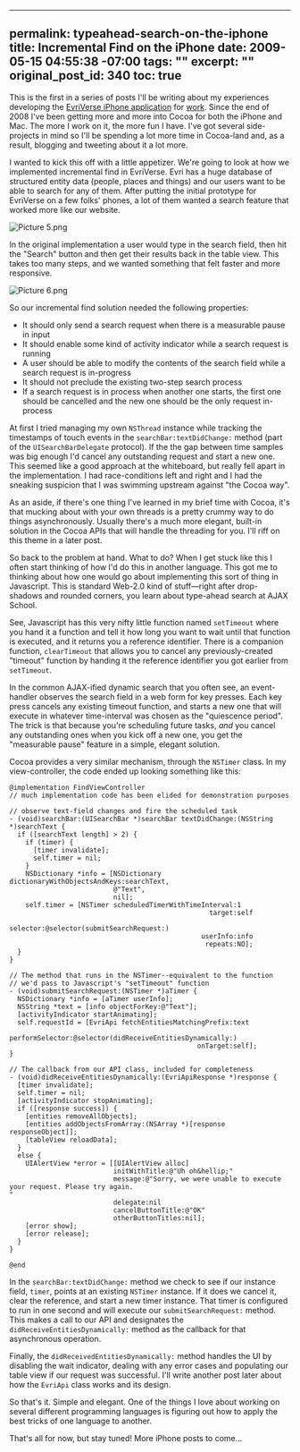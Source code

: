 ----- 
permalink: typeahead-search-on-the-iphone
title: Incremental Find on the iPhone
date: 2009-05-15 04:55:38 -07:00
tags: ""
excerpt: ""
original_post_id: 340
toc: true
-----
This is the first in a series of posts I'll be writing about my experiences developing the [EvriVerse iPhone application](http://itunes.apple.com/WebObjects/MZStore.woa/wa/viewSoftware?id=312716560=8) for [work](http://evri.com). Since the end of 2008 I've been getting more and more into Cocoa for both the iPhone and Mac. The more I work on it, the more fun I have. I've got several side-projects in mind so I'll be spending a lot more time in Cocoa-land and, as a result, blogging and tweeting about it a lot more.

I wanted to kick this off with a little appetizer. We're going to look at how we implemented incremental find in EvriVerse. Evri has a huge database of structured entity data (people, places and things) and our users want to be able to search for any of them. After putting the initial prototype for EvriVerse on a few folks' phones, a lot of them wanted a search feature that worked more like our website.

![Picture 5.png](/images/2009/05/picture-5.png)

In the original implementation a user would type in the search field, then hit the "Search" button and then get their results back in the table view. This takes too many steps, and we wanted something that felt faster and more responsive.

![Picture 6.png](/images/2009/05/picture-6.png)

So our incremental find solution needed the following properties:
*  It should only send a search request when there is a measurable pause in input
*  It should enable some kind of activity indicator while a search request is running
*  A user should be able to modify the contents of the search field while a search request is in-progress
*  It should not preclude the existing two-step search process
*  If a search request is in process when another one starts, the first one should be cancelled and the new one should be the only request in-process


At first I tried managing my own `NSThread` instance while tracking the timestamps of touch events in the `searchBar:textDidChange:` method (part of the `UISearchBarDelegate` protocol). If the the gap between time samples was big enough I'd cancel any outstanding request and start a new one. This seemed like a good approach at the whiteboard, but really fell apart in the implementation. I had race-conditions left and right and I had the sneaking suspicion that I was swimming upstream against "the Cocoa way". 

As an aside, if there's one thing I've learned in my brief time with Cocoa, it's that mucking about with your own threads is a pretty crummy way to do things asynchronously. Usually there's a much more elegant, built-in solution in the Cocoa APIs that will handle the threading for you. I'll riff on this theme in a later post.

So back to the problem at hand. What to do? When I get stuck like this I often start thinking of how I'd do this in another language. This got me to thinking about how one would go about implementing this sort of thing in Javascript. This is standard Web-2.0 kind of stuff&mdash;right after drop-shadows and rounded corners, you learn about type-ahead search at AJAX School.

See, Javascript has this very nifty little function named `setTimeout` where you hand it a function and tell it how long you want to wait until that function is executed, and it returns you a reference identifier. There is a companion function, `clearTimeout` that allows you to cancel any previously-created "timeout" function by handing it the reference identifier you got earlier from `setTimeout`.

In the common AJAX-ified dynamic search that you often see, an event-handler observes the search field in a web form for key presses. Each key press cancels any existing timeout function, and starts a new one that will execute in whatever time-interval was chosen as the "quiescence period". The trick is that because you're scheduling future tasks, _and_ you cancel any outstanding ones when you kick off a new one, you get the "measurable pause" feature in a simple, elegant solution.

Cocoa provides a very similar mechanism, through the `NSTimer` class. In my view-controller, the code ended up looking something like this:

    @implementation FindViewController
    // much implementation code has been elided for demonstration purposes
    
    // observe text-field changes and fire the scheduled task
    - (void)searchBar:(UISearchBar *)searchBar textDidChange:(NSString *)searchText {
      if ([searchText length] > 2) {
        if (timer) {
          [timer invalidate];
          self.timer = nil;
        }
        NSDictionary *info = [NSDictionary dictionaryWithObjectsAndKeys:searchText, 
                              @"Text", 
                              nil];
        self.timer = [NSTimer scheduledTimerWithTimeInterval:1
                                                      target:self
                                                    selector:@selector(submitSearchRequest:)
                                                    userInfo:info
                                                     repeats:NO];
      }
    }
    
    // The method that runs in the NSTimer--equivalent to the function 
    // we'd pass to Javascript's "setTimeout" function
    - (void)submitSearchRequest:(NSTimer *)aTimer {
      NSDictionary *info = [aTimer userInfo];
      NSString *text = [info objectForKey:@"Text"];
      [activityIndicator startAnimating];
      self.requestId = [EvriApi fetchEntitiesMatchingPrefix:text
                                            performSelector:@selector(didReceiveEntitiesDynamically:)
                                                   onTarget:self];
    }
    
    // The callback from our API class, included for completeness
    - (void)didReceiveEntitiesDynamically:(EvriApiResponse *)response {
      [timer invalidate];
      self.timer = nil;
      [activityIndicator stopAnimating];
      if ([response success]) {
        [entities removeAllObjects];
        [entities addObjectsFromArray:(NSArray *)[response responseObject]];
        [tableView reloadData];
      }
      else {
        UIAlertView *error = [[UIAlertView alloc] 
                              initWithTitle:@"Uh oh&hellip;"
                              message:@"Sorry, we were unable to execute your request. Please try again.
    "
                              delegate:nil
                              cancelButtonTitle:@"OK"
                              otherButtonTitles:nil];
        [error show];
        [error release];
      }
    }
    
    @end


In the `searchBar:textDidChange:` method we check to see if our instance field, `timer`, points at an existing `NSTimer` instance. If it does we cancel it, clear the reference, and start a new timer instance. That timer is configured to run in one second and will execute our `submitSearchRequest:` method. This makes a call to our API and designates the `didReceiveEntitiesDynamically:` method as the callback for that asynchronous operation.

Finally, the `didReceivedEntitiesDynamically:` method handles the UI by disabling the wait indicator, dealing with any error cases and populating our table view if our request was successful. I'll write another post later about how the `EvriApi` class works and its design.

So that's it. Simple and elegant. One of the things I love about working on several different programming languages is figuring out how to apply the best tricks of one language to another.

That's all for now, but stay tuned! More iPhone posts to come&hellip;
